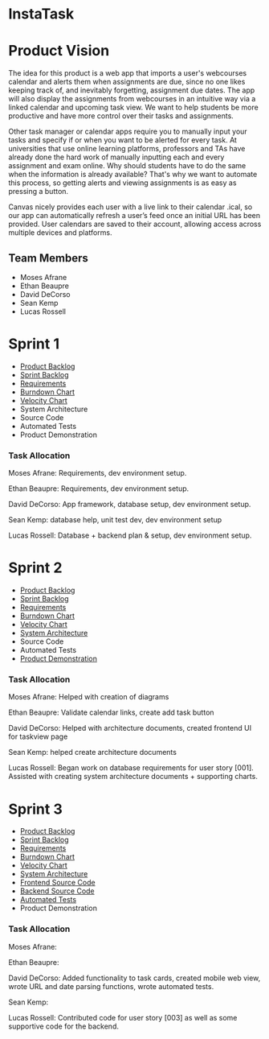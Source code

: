 # InstaTask

# Product Vision
The idea for this product is a web app that imports a user's webcourses calendar and alerts them when assignments are due, since no one likes keeping track of, and inevitably forgetting, assignment due dates. The app will also display the assignments from webcourses in an intuitive way via a linked calendar and upcoming task view. We want to help students be more productive and have more control over their tasks and assignments.

Other task manager or calendar apps require you to manually input your tasks and specify if or when you want to be alerted for every task. At universities that use online learning platforms, professors and TAs have already done the hard work of manually inputting each and every assignment and exam online. Why should students have to do the same when the information is already available? That's why we want to automate this process, so getting alerts and viewing assignments is as easy as pressing a button.

Canvas nicely provides each user with a live link to their calendar .ical, so our app can automatically refresh a user’s feed once an initial URL has been provided. User calendars are saved to their account, allowing access across multiple devices and platforms.

## Team Members
- Moses Afrane
- Ethan Beaupre
- David DeCorso
- Sean Kemp
- Lucas Rossell

# Sprint 1
- [Product Backlog](https://trello.com/b/4OQlQMk6/instatask)
- [Sprint Backlog](https://trello.com/b/4OQlQMk6/instatask)
- [Requirements](https://trello.com/b/4OQlQMk6/instatask)
- [Burndown Chart](https://cdn.discordapp.com/attachments/800004461979893785/807780638987649054/unknown.png)
- [Velocity Chart](https://cdn.discordapp.com/attachments/800004461979893785/807792326474858496/unknown.png)
- System Architecture
- Source Code
- Automated Tests
- Product Demonstration

### Task Allocation
Moses Afrane: Requirements, dev environment setup.

Ethan Beaupre: Requirements, dev environment setup.

David DeCorso: App framework, database setup, dev environment setup.

Sean Kemp: database help, unit test dev, dev environment setup

Lucas Rossell: Database + backend plan & setup, dev environment setup.


# Sprint 2
- [Product Backlog](https://trello.com/b/4OQlQMk6/instatask)
- [Sprint Backlog](https://trello.com/b/4OQlQMk6/instatask)
- [Requirements](https://trello.com/b/4OQlQMk6/instatask)
- [Burndown Chart](https://cdn.discordapp.com/attachments/800004461979893785/810651299771187230/unknown.png)
- [Velocity Chart](https://cdn.discordapp.com/attachments/800004461979893785/810651328865894410/unknown.png)
- [System Architecture](https://github.com/daviddecorso/InstaTask/blob/main/artifacts/architecture.md)
- Source Code
- Automated Tests
- [Product Demonstration](https://www.youtube.com/watch?v=GIDPLIaiHyg)

### Task Allocation
Moses Afrane: Helped with creation of diagrams

Ethan Beaupre: Validate calendar links, create add task button

David DeCorso: Helped with architecture documents, created frontend UI for taskview page

Sean Kemp: helped create architecture documents

Lucas Rossell: Began work on database requirements for user story [001]. Assisted with creating system architecture documents + supporting charts.


# Sprint 3
- [Product Backlog](https://trello.com/b/4OQlQMk6/instatask)
- [Sprint Backlog](https://trello.com/b/4OQlQMk6/instatask)
- [Requirements](https://trello.com/b/4OQlQMk6/instatask)
- [Burndown Chart](https://cdn.discordapp.com/attachments/800004461979893785/813246773841362954/unknown.png)
- [Velocity Chart](https://cdn.discordapp.com/attachments/800004461979893785/813245230648000562/unknown.png)
- [System Architecture](https://github.com/daviddecorso/InstaTask/blob/main/artifacts/architecture.md)
- [Frontend Source Code](https://github.com/daviddecorso/InstaTask/tree/main/src)
- [Backend Source Code](https://github.com/daviddecorso/InstaTask/tree/main/backend)
- [Automated Tests](https://github.com/daviddecorso/InstaTask/tree/main/backend/test)
- Product Demonstration

### Task Allocation
Moses Afrane: 

Ethan Beaupre: 

David DeCorso: Added functionality to task cards, created mobile web view, wrote URL and date parsing functions, wrote automated tests.

Sean Kemp: 

Lucas Rossell: Contributed code for user story [003] as well as some supportive code for the backend.
